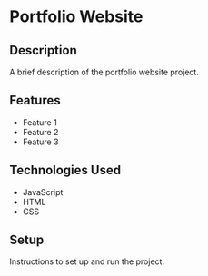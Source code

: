 # Portfolio Website

## Description

A brief description of the portfolio website project.

## Features

- Feature 1
- Feature 2
- Feature 3

## Technologies Used

- JavaScript
- HTML
- CSS

## Setup

Instructions to set up and run the project.
